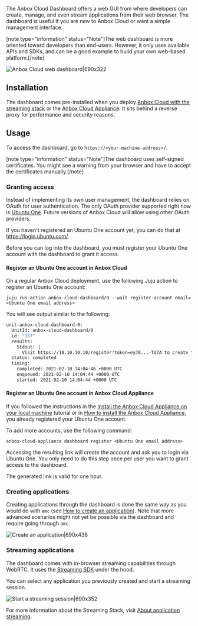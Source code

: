 The Anbox Cloud Dashboard offers a web GUI from where developers can create, manage, and even stream applications from their web browser.
The dashboard is useful if you are new to Anbox Cloud or want a simple management interface.

[note type="information" status="Note"]The web dashboard is more oriented toward developers than end-users. However, it only uses available APIs and SDKs, and can be a good example to build your own web-based platform.[/note]

![Anbox Cloud web dashboard|690x322](https://assets.ubuntu.com/v1/4a1c8531-manage_dashboard-applications.png)

## Installation

The dashboard comes pre-installed when you deploy [Anbox Cloud with the streaming stack](https://discourse.ubuntu.com/t/install-anbox-cloud/17744) or the [Anbox Cloud Appliance](https://discourse.ubuntu.com/t/install-appliance/22681). It sits behind a reverse proxy for performance and security reasons.

## Usage

To access the dashboard, go to `https://<your-machine-address>/`.

[note type="information" status="Note"]The dashboard uses self-signed certificates. You might see a warning from your browser and have to accept the certificates manually.[/note]

### Granting access

Instead of implementing its own user management, the dashboard relies on OAuth for user authentication. The only OAuth provider supported right now is [Ubuntu One](https://login.ubuntu.com/). Future versions of Anbox Cloud will allow using other OAuth providers.

If you haven't registered an Ubuntu One account yet, you can do that at https://login.ubuntu.com/.

Before you can log into the dashboard, you must register your Ubuntu One account with the dashboard to grant it access.

#### Register an Ubuntu One account in Anbox Cloud

On a regular Anbox Cloud deployment, use the following Juju action to register an Ubuntu One account:

    juju run-action anbox-cloud-dashboard/0 --wait register-account email=<Ubuntu One email address>

You will see output similar to the following:

```sh
unit-anbox-cloud-dashboard-0:
  UnitId: anbox-cloud-dashboard/0
  id: "157"
  results:
    Stdout: |
      Visit https://10.10.10.10/register?token=eyJ0...-Td7A to create the new user
  status: completed
  timing:
    completed: 2021-02-10 14:04:46 +0000 UTC
    enqueued: 2021-02-10 14:04:44 +0000 UTC
    started: 2021-02-10 14:04:44 +0000 UTC
```

<a name="dashboard-access-appliance"></a>
#### Register an Ubuntu One account in Anbox Cloud Appliance

If you followed the instructions in the [Install the Anbox Cloud Appliance on your local machine](https://discourse.ubuntu.com/t/install-appliance/22681) tutorial or in [How to install the Anbox Cloud Appliance](https://discourse.ubuntu.com/t/how-to-install-the-anbox-cloud-appliance/29702), you already registered your Ubuntu One account.

To add more accounts, use the following command:

    anbox-cloud-appliance dashboard register <Ubuntu One email address>

Accessing the resulting link will create the account and ask you to login via Ubuntu One. You only need to do this step once per user you want to grant access to the dashboard.

The generated link is valid for one hour.

### Creating applications

Creating applications through the dashboard is done the same way as you would do with `amc` (see [How to create an application](https://discourse.ubuntu.com/t/create-an-application/24198)).
Note that more advanced scenarios might not yet be possible via the dashboard and require going through `amc`.

![Create an application|690x438](https://assets.ubuntu.com/v1/40dda4a6-manage_dashboard-add-application.png)

### Streaming applications

The dashboard comes with in-browser streaming capabilities through WebRTC. It uses the [Streaming SDK](https://discourse.ubuntu.com/t/anbox-cloud-sdks/17844#streaming-sdk) under the hood.

You can select any application you previously created and start a streaming session.

![Start a streaming session|690x352](https://assets.ubuntu.com/v1/6087fbd9-gs_dashboard_start_session.png)

For more information about the Streaming Stack, visit [About application streaming](https://discourse.ubuntu.com/t/streaming-android-applications/17769).
